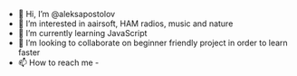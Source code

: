 - 👋 Hi, I’m @aleksapostolov
- 👀 I’m interested in aairsoft, HAM radios, music and nature
- 🌱 I’m currently learning JavaScript
- 💞️ I’m looking to collaborate on beginner friendly project in order to learn faster
- 📫 How to reach me - 

<!---
aleksapostolov/aleksapostolov is a ✨ special ✨ repository because its `README.md` (this file) appears on your GitHub profile.
You can click the Preview link to take a look at your changes.
--->

